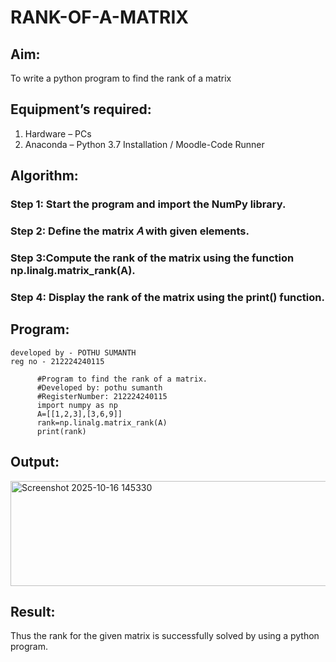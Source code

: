 # RANK-OF-A-MATRIX
## Aim:
To write a python program to find the rank of a matrix
## Equipment’s required:
1. 	Hardware – PCs
2. 	Anaconda – Python 3.7 Installation / Moodle-Code Runner
## Algorithm:
### Step 1: Start the program and import the NumPy library.
### Step 2: Define the matrix 𝐴 with given elements.
### Step 3:Compute the rank of the matrix using the function np.linalg.matrix_rank(A).
### Step 4: Display the rank of the matrix using the print() function.
## Program:
```
developed by - POTHU SUMANTH
reg no - 212224240115
```
```
      #Program to find the rank of a matrix.
      #Developed by: pothu sumanth
      #RegisterNumber: 212224240115
      import numpy as np
      A=[[1,2,3],[3,6,9]]
      rank=np.linalg.matrix_rank(A)
      print(rank)
```
## Output:
<img width="536" height="168" alt="Screenshot 2025-10-16 145330" src="https://github.com/user-attachments/assets/7718ffff-3226-40c0-9b08-a5b859462cf4" />

## Result:
Thus the rank for the given matrix is successfully solved by  using a python program.

